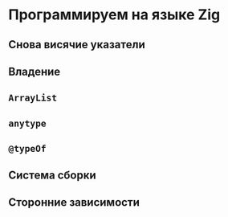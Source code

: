 
# Программируем на языке Zig

## Снова висячие указатели

## Владение

## `ArrayList`

## `anytype`

## `@typeOf`

## Система сборки

## Сторонние зависимости





